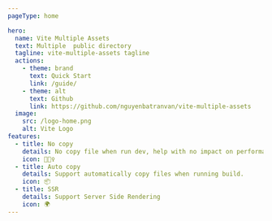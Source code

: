 ```yaml
---
pageType: home

hero:
  name: Vite Multiple Assets
  text: Multiple  public directory
  tagline: vite-multiple-assets tagline
  actions:
    - theme: brand
      text: Quick Start
      link: /guide/
    - theme: alt
      text: Github
      link: https://github.com/nguyenbatranvan/vite-multiple-assets
  image:
    src: /logo-home.png
    alt: Vite Logo
features:
  - title: No copy
    details: No copy file when run dev, help with no impact on performance when launching apps with vite.
    icon: 🏃🏻‍♀️
  - title: Auto copy
    details: Support automatically copy files when running build.
    icon: 📦
  - title: SSR
    details: Support Server Side Rendering
    icon: 🌍
---
```

